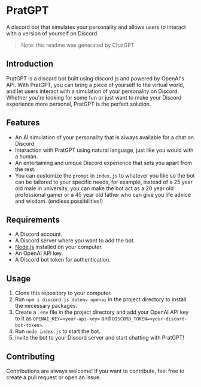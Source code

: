 # PratGPT
A discord bot that simulates your personality and allows users to interact with a version of yourself on Discord.
> Note: this readme was generated by ChatGPT

## Introduction
PratGPT is a discord bot built using discord.js and powered by OpenAI's API. With PratGPT, you can bring a piece of yourself to the virtual world, and let users interact with a simulation of your personality on Discord. Whether you're looking for some fun or just want to make your Discord experience more personal, PratGPT is the perfect solution.

## Features
- An AI simulation of your personality that is always available for a chat on Discord.
- Interaction with PratGPT using natural language, just like you would with a human.
- An entertaining and unique Discord experience that sets you apart from the rest.
- You can customize the `prompt` in `index.js` to whatever you like so the bot can be tailored to your specific needs, for example, instead of a 25 year old male in university, you can make the bot act as a 20 year old professional gamer or a 45 year old father who can give you life advice and wisdom. (endless possibilities!)

## Requirements
- A Discord account.
- A Discord server where you want to add the bot.
- [Node.js](https://nodejs.org/) installed on your computer.
- An OpenAI API key.
- A Discord bot token for authentication.

## Usage
1. Clone this repository to your computer.
2. Run `npm i discord.js dotenv openai` in the project directory to install the necessary packages.
3. Create a `.env` file in the project directory and add your OpenAI API key to it as `OPENAI_KEY=<your-api-key>` and `DISCORD_TOKEN=<your-discord-bot-token>`.
4. Run `node index.js` to start the bot.
5. Invite the bot to your Discord server and start chatting with PratGPT!

## Contributing
Contributions are always welcome! If you want to contribute, feel free to create a pull request or open an issue.
